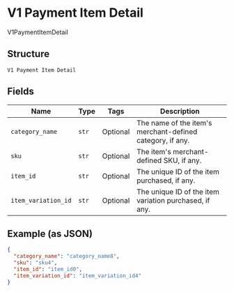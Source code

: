 
# V1 Payment Item Detail

V1PaymentItemDetail

## Structure

`V1 Payment Item Detail`

## Fields

| Name | Type | Tags | Description |
|  --- | --- | --- | --- |
| `category_name` | `str` | Optional | The name of the item's merchant-defined category, if any. |
| `sku` | `str` | Optional | The item's merchant-defined SKU, if any. |
| `item_id` | `str` | Optional | The unique ID of the item purchased, if any. |
| `item_variation_id` | `str` | Optional | The unique ID of the item variation purchased, if any. |

## Example (as JSON)

```json
{
  "category_name": "category_name8",
  "sku": "sku4",
  "item_id": "item_id0",
  "item_variation_id": "item_variation_id4"
}
```

